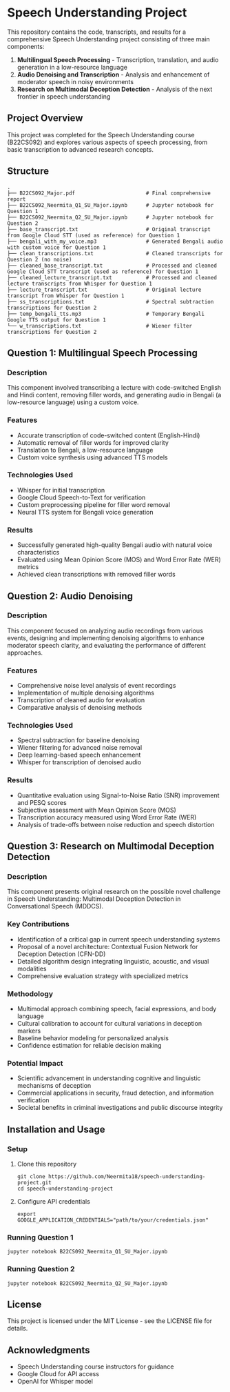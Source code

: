 # Speech Understanding Project

This repository contains the code, transcripts, and results for a comprehensive Speech Understanding project consisting of three main components:

1. **Multilingual Speech Processing** - Transcription, translation, and audio generation in a low-resource language
2. **Audio Denoising and Transcription** - Analysis and enhancement of moderator speech in noisy environments
3. **Research on Multimodal Deception Detection** - Analysis of the next frontier in speech understanding

## Project Overview

This project was completed for the Speech Understanding course (B22CS092) and explores various aspects of speech processing, from basic transcription to advanced research concepts.

## Structure

```
.
├── B22CS092_Major.pdf                       # Final comprehensive report
├── B22CS092_Neermita_Q1_SU_Major.ipynb      # Jupyter notebook for Question 1
├── B22CS092_Neermita_Q2_SU_Major.ipynb      # Jupyter notebook for Question 2
├── base_transcript.txt                      # Original transcript from Google Cloud STT (used as reference) for Question 1 
├── bengali_with_my_voice.mp3                # Generated Bengali audio with custom voice for Question 1
├── clean_transcriptions.txt                 # Cleaned transcripts for Question 2 (no noise)
├── cleaned_base_transcript.txt              # Processed and cleaned Google Cloud STT transcript (used as reference) for Question 1
├── cleaned_lecture_transcript.txt           # Processed and cleaned lecture transcripts from Whisper for Question 1 
├── lecture_transcript.txt                   # Original lecture transcript from Whisper for Question 1 
├── ss_transcriptions.txt                    # Spectral subtraction transcriptions for Question 2
├── temp_bengali_tts.mp3                     # Temporary Bengali Google TTS output for Question 1 
└── w_transcriptions.txt                     # Wiener filter transcriptions for Question 2
```

## Question 1: Multilingual Speech Processing

### Description
This component involved transcribing a lecture with code-switched English and Hindi content, removing filler words, and generating audio in Bengali (a low-resource language) using a custom voice.

### Features
- Accurate transcription of code-switched content (English-Hindi)
- Automatic removal of filler words for improved clarity
- Translation to Bengali, a low-resource language
- Custom voice synthesis using advanced TTS models

### Technologies Used
- Whisper for initial transcription
- Google Cloud Speech-to-Text for verification
- Custom preprocessing pipeline for filler word removal
- Neural TTS system for Bengali voice generation

### Results
- Successfully generated high-quality Bengali audio with natural voice characteristics
- Evaluated using Mean Opinion Score (MOS) and Word Error Rate (WER) metrics
- Achieved clean transcriptions with removed filler words

## Question 2: Audio Denoising

### Description
This component focused on analyzing audio recordings from various events, designing and implementing denoising algorithms to enhance moderator speech clarity, and evaluating the performance of different approaches.

### Features
- Comprehensive noise level analysis of event recordings
- Implementation of multiple denoising algorithms
- Transcription of cleaned audio for evaluation
- Comparative analysis of denoising methods

### Technologies Used
- Spectral subtraction for baseline denoising
- Wiener filtering for advanced noise removal
- Deep learning-based speech enhancement
- Whisper for transcription of denoised audio

### Results
- Quantitative evaluation using Signal-to-Noise Ratio (SNR) improvement and PESQ scores
- Subjective assessment with Mean Opinion Score (MOS)
- Transcription accuracy measured using Word Error Rate (WER)
- Analysis of trade-offs between noise reduction and speech distortion

## Question 3: Research on Multimodal Deception Detection

### Description
This component presents original research on the possible novel challenge in Speech Understanding: Multimodal Deception Detection in Conversational Speech (MDDCS).

### Key Contributions
- Identification of a critical gap in current speech understanding systems
- Proposal of a novel architecture: Contextual Fusion Network for Deception Detection (CFN-DD)
- Detailed algorithm design integrating linguistic, acoustic, and visual modalities
- Comprehensive evaluation strategy with specialized metrics

### Methodology
- Multimodal approach combining speech, facial expressions, and body language
- Cultural calibration to account for cultural variations in deception markers
- Baseline behavior modeling for personalized analysis
- Confidence estimation for reliable decision making

### Potential Impact
- Scientific advancement in understanding cognitive and linguistic mechanisms of deception
- Commercial applications in security, fraud detection, and information verification
- Societal benefits in criminal investigations and public discourse integrity

## Installation and Usage

### Setup
1. Clone this repository
   ```
   git clone https://github.com/Neermita18/speech-understanding-project.git
   cd speech-understanding-project
   ```

3. Configure API credentials
   ```
   export GOOGLE_APPLICATION_CREDENTIALS="path/to/your/credentials.json"
   ```

### Running Question 1
```
jupyter notebook B22CS092_Neermita_Q1_SU_Major.ipynb
```

### Running Question 2
```
jupyter notebook B22CS092_Neermita_Q2_SU_Major.ipynb
```

## License
This project is licensed under the MIT License - see the LICENSE file for details.

## Acknowledgments
- Speech Understanding course instructors for guidance
- Google Cloud for API access
- OpenAI for Whisper model
